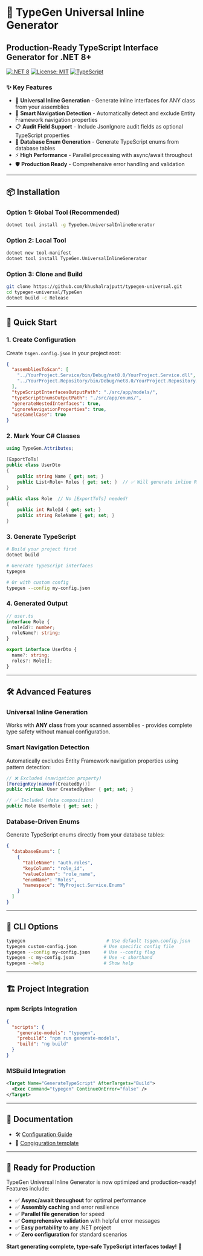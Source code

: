 ﻿# 🚀 TypeGen Universal Inline Generator

## Production-Ready TypeScript Interface Generator for .NET 8+

[![.NET 8](https://img.shields.io/badge/.NET-8.0-blue)](https://dotnet.microsoft.com/download/dotnet/8.0)
[![License: MIT](https://img.shields.io/badge/License-MIT-yellow.svg)](https://opensource.org/licenses/MIT)
[![TypeScript](https://img.shields.io/badge/TypeScript-Universal%20Generation-blue)](https://www.typescriptlang.org/)

### ✨ **Key Features**

- 🎯 **Universal Inline Generation** - Generate inline interfaces for ANY class from your assemblies
- 🤖 **Smart Navigation Detection** - Automatically detect and exclude Entity Framework navigation properties
- 📋 **Audit Field Support** - Include JsonIgnore audit fields as optional TypeScript properties
- 🔄 **Database Enum Generation** - Generate TypeScript enums from database tables
- ⚡ **High Performance** - Parallel processing with async/await throughout
- 🛡️ **Production Ready** - Comprehensive error handling and validation

---

## 📦 **Installation**

### Option 1: Global Tool (Recommended)

```bash
dotnet tool install -g TypeGen.UniversalInlineGenerator
```

### Option 2: Local Tool

```bash
dotnet new tool-manifest
dotnet tool install TypeGen.UniversalInlineGenerator
```

### Option 3: Clone and Build

```bash
git clone https://github.com/khushalrajputt/typegen-universal.git
cd typegen-universal/TypeGen
dotnet build -c Release
```

---

## 🎯 **Quick Start**

### 1. Create Configuration

Create `tsgen.config.json` in your project root:

```json
{
  "assembliesToScan": [
    "../YourProject.Service/bin/Debug/net8.0/YourProject.Service.dll",
    "../YourProject.Repository/bin/Debug/net8.0/YourProject.Repository.dll"
  ],
  "typeScriptInterfacesOutputPath": "./src/app/models/",
  "typeScriptEnumsOutputPath": "./src/app/enums/",
  "generateNestedInterfaces": true,
  "ignoreNavigationProperties": true,
  "useCamelCase": true
}
```

### 2. Mark Your C# Classes

```csharp
using TypeGen.Attributes;

[ExportToTs]
public class UserDto
{
    public string Name { get; set; }
    public List<Role> Roles { get; set; }  // ✅ Will generate inline Role interface
}

public class Role  // No [ExportToTs] needed!
{
    public int RoleId { get; set; }
    public string RoleName { get; set; }
}
```

### 3. Generate TypeScript

```bash
# Build your project first
dotnet build

# Generate TypeScript interfaces
typegen

# Or with custom config
typegen --config my-config.json
```

### 4. Generated Output

```typescript
// user.ts
interface Role {
  roleId?: number;
  roleName?: string;
}

export interface UserDto {
  name?: string;
  roles?: Role[];
}
```

---

## 🛠️ **Advanced Features**

### Universal Inline Generation

Works with **ANY class** from your scanned assemblies - provides complete type safety without manual configuration.

### Smart Navigation Detection

Automatically excludes Entity Framework navigation properties using pattern detection:

```csharp
// ❌ Excluded (navigation property)
[ForeignKey(nameof(CreatedBy))]
public virtual User CreatedByUser { get; set; }

// ✅ Included (data composition)
public Role UserRole { get; set; }
```

### Database-Driven Enums

Generate TypeScript enums directly from your database tables:

```json
{
  "databaseEnums": [
    {
      "tableName": "auth.roles",
      "keyColumn": "role_id",
      "valueColumn": "role_name", 
      "enumName": "Roles",
      "namespace": "MyProject.Service.Enums"
    }
  ]
}
```

---

## 🔧 **CLI Options**

```bash
typegen                              # Use default tsgen.config.json
typegen custom-config.json          # Use specific config file
typegen --config my-config.json     # Use --config flag
typegen -c my-config.json           # Use -c shorthand
typegen --help                      # Show help
```

---

## 🏗️ **Project Integration**

### npm Scripts Integration

```json
{
  "scripts": {
    "generate-models": "typegen",
    "prebuild": "npm run generate-models",
    "build": "ng build"
  }
}
```

### MSBuild Integration

```xml
<Target Name="GenerateTypeScript" AfterTargets="Build">
  <Exec Command="typegen" ContinueOnError="false" />
</Target>
```

---

## 📖 **Documentation**

- 🛠️ [Configuration Guide](./CONFIGURATION-GUIDE.md)  
- 🔧 [Congiguration template](./tsgen.config.template.json)

---

## 🎉 **Ready for Production**

TypeGen Universal Inline Generator is now optimized and production-ready! Features include:

- ✅ **Async/await throughout** for optimal performance
- ✅ **Assembly caching** and error resilience  
- ✅ **Parallel file generation** for speed
- ✅ **Comprehensive validation** with helpful error messages
- ✅ **Easy portability** to any .NET project
- ✅ **Zero configuration** for standard scenarios

**Start generating complete, type-safe TypeScript interfaces today!** 🚀